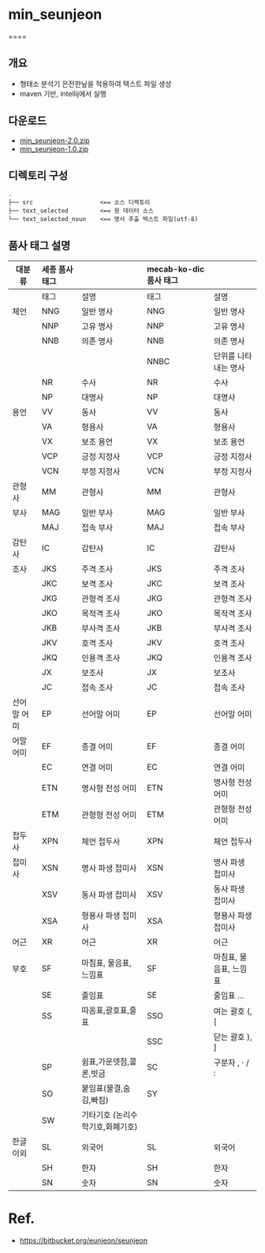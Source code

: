 # min_seunjeon
====

## 개요

- 형태소 분석기 은전한닢을 적용하여 텍스트 파일 생성
- maven 기반, intellij에서 실행

## 다운로드

- [min_seunjeon-2.0.zip](https://github.com/heshed/min_seunjeon/archive/v2.0.zip)
- [min_seunjeon-1.0.zip](https://github.com/heshed/min_seunjeon/archive/v1.0.zip)


## 디렉토리 구성

```
.
├── src                   <== 소스 디렉토리
├── text_selected         <== 원 데이터 소스
└── text_selected_noun    <== 명사 추출 텍스트 파일(utf-8)
```

## 품사 태그 설명

| 대분류 | 세종 품사 태그 |  | mecab-ko-dic 품사 태그 |  |
|----|:---|:---|:---|:---|
|  | 태그 | 설명 | 태그 | 설명 |
| 체언 | NNG | 일반 명사 | NNG | 일반 명사 |
|  | NNP | 고유 명사 | NNP | 고유 명사 |
|  | NNB | 의존 명사 | NNB | 의존 명사 |
|  |  |  | NNBC | 단위를 나타내는 명사 |
|  | NR | 수사 | NR | 수사 |
|  | NP | 대명사 | NP | 대명사 |
| 용언 | VV | 동사 | VV | 동사 |
|  | VA | 형용사 | VA | 형용사 |
|  | VX | 보조 용언 | VX | 보조 용언 |
|  | VCP | 긍정 지정사 | VCP | 긍정 지정사 |
|  | VCN | 부정 지정사 | VCN | 부정 지정사 |
| 관형사 | MM | 관형사 | MM | 관형사 |
| 부사 | MAG | 일반 부사 | MAG | 일반 부사 |
|  | MAJ | 접속 부사 | MAJ | 접속 부사 |
| 감탄사 | IC | 감탄사 | IC | 감탄사 |
| 조사 | JKS | 주격 조사 | JKS | 주격 조사 |
|  | JKC | 보격 조사 | JKC | 보격 조사 |
|  | JKG | 관형격 조사 | JKG | 관형격 조사 |
|  | JKO | 목적격 조사 | JKO | 목적격 조사 |
|  | JKB | 부사격 조사 | JKB | 부사격 조사 |
|  | JKV | 호격 조사 | JKV | 호격 조사 |
|  | JKQ | 인용격 조사 | JKQ | 인용격 조사 |
|  | JX | 보조사 | JX | 보조사 |
|  | JC | 접속 조사 | JC | 접속 조사 |
| 선어말 어미 | EP | 선어말 어미 | EP | 선어말 어미 |
| 어말 어미 | EF | 종결 어미 | EF | 종결 어미 |
|  | EC | 연결 어미 | EC | 연결 어미 |
|  | ETN | 명사형 전성 어미 | ETN | 명사형 전성 어미 |
|  | ETM | 관형형 전성 어미  | ETM | 관형형 전성 어미  |
| 접두사 | XPN | 체언 접두사 | XPN | 체언 접두사 |
| 접미사 | XSN | 명사 파생 접미사 | XSN | 명사 파생 접미사 |
|  | XSV | 동사 파생 접미사 | XSV | 동사 파생 접미사 |
|  | XSA | 형용사 파생 접미사 | XSA | 형용사 파생 접미사 |
| 어근 | XR | 어근 | XR | 어근 |
| 부호 | SF | 마침표, 물음표, 느낌표 | SF | 마침표, 물음표, 느낌표 |
|  | SE | 줄임표 | SE | 줄임표 … |
|  | SS | 따옴표,괄호표,줄표 | SSO | 여는 괄호 (, \[ |
|  |  |  | SSC | 닫는 괄호 ), \] |
|  | SP | 쉼표,가운뎃점,콜론,빗금 | SC | 구분자 , · / : |
|  | SO | 붙임표(물결,숨김,빠짐) | SY |  |
|  | SW | 기타기호 (논리수학기호,화폐기호) |  |  |
| 한글 이외 | SL | 외국어 | SL | 외국어 |
|  | SH | 한자 | SH | 한자 |
|  | SN | 숫자 | SN | 숫자 |


# Ref.

- https://bitbucket.org/eunjeon/seunjeon
